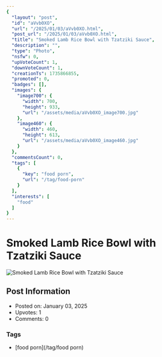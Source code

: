 ```yaml
---
{
  "layout": "post",
  "id": "aVvb0XO",
  "url": "/2025/01/03/aVvb0XO.html",
  "post_url": "/2025/01/03/aVvb0XO.html",
  "title": "Smoked Lamb Rice Bowl with Tzatziki Sauce",
  "description": "",
  "type": "Photo",
  "nsfw": 0,
  "upVoteCount": 1,
  "downVoteCount": 1,
  "creationTs": 1735866855,
  "promoted": 0,
  "badges": [],
  "images": {
    "image700": {
      "width": 700,
      "height": 933,
      "url": "/assets/media/aVvb0XO_image700.jpg"
    },
    "image460": {
      "width": 460,
      "height": 613,
      "url": "/assets/media/aVvb0XO_image460.jpg"
    }
  },
  "commentsCount": 0,
  "tags": [
    {
      "key": "food porn",
      "url": "/tag/food-porn"
    }
  ],
  "interests": [
    "food"
  ]
}
---
```


# Smoked Lamb Rice Bowl with Tzatziki Sauce

![Smoked Lamb Rice Bowl with Tzatziki Sauce](/assets/media/aVvb0XO_image700.jpg)

## Post Information

- Posted on: January 03, 2025
- Upvotes: 1
- Comments: 0

### Tags

- [food porn](/tag/food porn)
